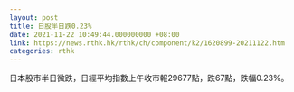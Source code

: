 ```yaml
---
layout: post
title: 日股半日跌0.23%
date: 2021-11-22 10:49:44.000000000 +08:00
link: https://news.rthk.hk/rthk/ch/component/k2/1620899-20211122.htm
categories: rthk
---
```


日本股市半日微跌，日經平均指數上午收市報29677點，跌67點，跌幅0.23%。
